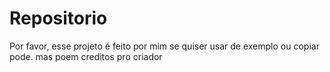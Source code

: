 # Repositorio
Por favor, esse projeto é feito por mim se quiser usar de exemplo ou copiar pode. mas poem creditos pro criador

 
